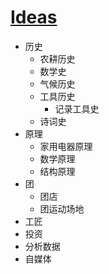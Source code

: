 # [Ideas](https://github.com/junxnone/tmdkg/issues/1)
- 历史
  - 农耕历史
  - 数学史
  - 气候历史
  - 工具历史
    - 记录工具史
  - 诗词史
- 原理
  - 家用电器原理
  - 数学原理
  - 结构原理
- 团
  - 团店
  - 团运动场地
- 工匠
- 投资
- 分析数据
- 自媒体
